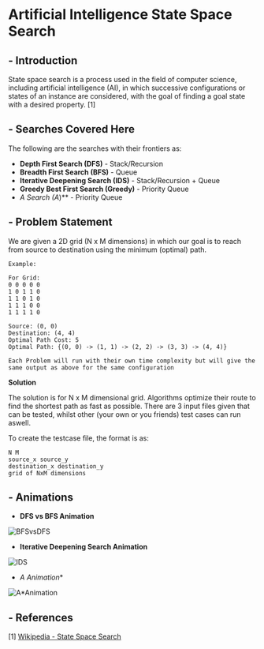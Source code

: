 # Artificial Intelligence State Space Search

## - Introduction

State space search is a process used in the field of computer science, including artificial intelligence (AI), in which successive configurations or states of an instance are considered, with the goal of finding a goal state with a desired property. [1]

## - Searches Covered Here

The following are the searches with their frontiers as:
- **Depth First Search (DFS)** - Stack/Recursion
- **Breadth First Search (BFS)** - Queue
- **Iterative Deepening Search (IDS)** - Stack/Recursion + Queue
- **Greedy Best First Search (Greedy)** - Priority Queue
- **A* Search (A*)** - Priority Queue

## - Problem Statement

We are given a 2D grid (N x M dimensions) in which our goal is to reach from source to destination using the minimum (optimal) path. 

```
Example:

For Grid:
0 0 0 0 0 
1 0 1 1 0
1 1 0 1 0
1 1 1 0 0
1 1 1 1 0

Source: (0, 0)
Destination: (4, 4)
Optimal Path Cost: 5
Optimal Path: {(0, 0) -> (1, 1) -> (2, 2) -> (3, 3) -> (4, 4)}

Each Problem will run with their own time complexity but will give the same output as above for the same configuration
```

**Solution**

The solution is for N x M dimensional grid. Algorithms optimize their route to find the shortest path as fast as possible. There are 3 input files given that can be tested, whilst other (your own or you friends) test cases can run aswell. 

To create the testcase file, the format is as:

```
N M
source_x source_y
destination_x destination_y
grid of NxM dimensions
```

## - Animations

- **DFS vs BFS Animation**

![BFSvsDFS](http://i1.wp.com/blog.hackerearth.com/wp-content/uploads/2015/05/dfsbfs_animation_final.gif)

- **Iterative Deepening Search Animation**

![IDS](http://www.how2examples.com/artificial-intelligence/images/Iterative-Depth-First-Search.gif)

- **A* Animation**

![A*Animation](https://upload.wikimedia.org/wikipedia/commons/9/98/AstarExampleEn.gif)

## - References

[1] [Wikipedia - State Space Search](https://en.wikipedia.org/wiki/State_space_search)
